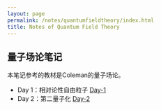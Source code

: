 ```yaml
---
layout: page
permalink: /notes/quantumfieldtheory/index.html
title: Notes of Quantum Field Theory
---
```



## 量子场论笔记

本笔记参考的教材是Coleman的量子场论。

- Day 1：相对论性自由粒子 [Day-1](https://zeroovector.github.io/notes/quantumfieldtheory_pdf/qft_day1.pdf)
- Day 2：第二量子化 [Day-2](https://zeroovector.github.io/notes/quantumfieldtheory_pdf/qft_day2.pdf)

